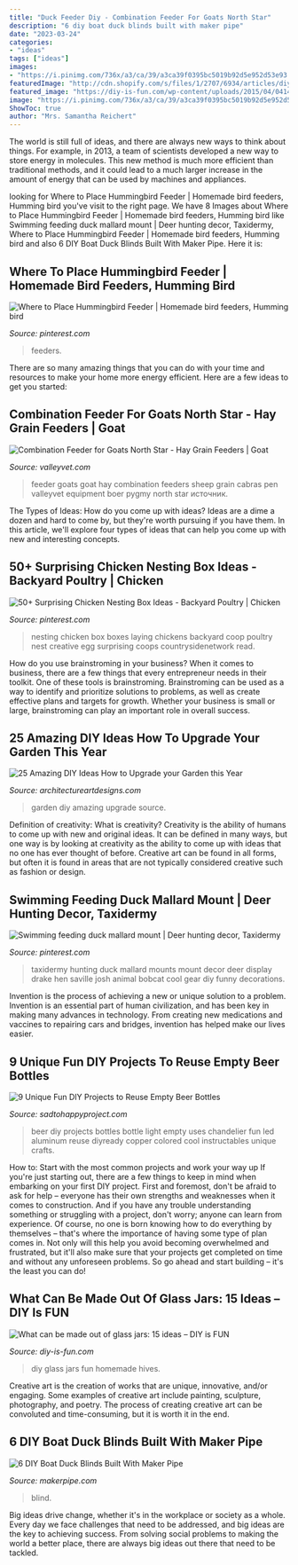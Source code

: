 ```yaml
---
title: "Duck Feeder Diy - Combination Feeder For Goats North Star"
description: "6 diy boat duck blinds built with maker pipe"
date: "2023-03-24"
categories:
- "ideas"
tags: ["ideas"]
images:
- "https://i.pinimg.com/736x/a3/ca/39/a3ca39f0395bc5019b92d5e952d53e93.jpg"
featuredImage: "http://cdn.shopify.com/s/files/1/2707/6934/articles/diy-boat-blind-with-camo-covering_600x.jpg?v=1602889501"
featured_image: "https://diy-is-fun.com/wp-content/uploads/2015/04/041415_1701_Whatcanbema5.jpg"
image: "https://i.pinimg.com/736x/a3/ca/39/a3ca39f0395bc5019b92d5e952d53e93.jpg"
ShowToc: true
author: "Mrs. Samantha Reichert"
---
```



The world is still full of ideas, and there are always new ways to think about things. For example, in 2013, a team of scientists developed a new way to store energy in molecules. This new method is much more efficient than traditional methods, and it could lead to a much larger increase in the amount of energy that can be used by machines and appliances.

	

		
looking for Where to Place Hummingbird Feeder | Homemade bird feeders, Humming bird you've visit to the right page. We have 8 Images about Where to Place Hummingbird Feeder | Homemade bird feeders, Humming bird like Swimming feeding duck mallard mount | Deer hunting decor, Taxidermy, Where to Place Hummingbird Feeder | Homemade bird feeders, Humming bird and also 6 DIY Boat Duck Blinds Built With Maker Pipe. Here it is:
		
    
## Where To Place Hummingbird Feeder | Homemade Bird Feeders, Humming Bird

<img loading=lazy src="https://i.pinimg.com/736x/08/97/b1/0897b14f8c60b657d1055e16aaee6e47.jpg" onerror="this.onerror=null;this.src='https://tse4.mm.bing.net/th?id=OIP.oGUO3Ejdv6dmsBPOUolwOwHaLH&amp;pid=15.1';" alt="Where to Place Hummingbird Feeder | Homemade bird feeders, Humming bird">

_Source: pinterest.com_

>feeders. 

	

There are so many amazing things that you can do with your time and resources to make your home more energy efficient. Here are a few ideas to get you started:

    
## Combination Feeder For Goats North Star - Hay Grain Feeders | Goat

<img loading=lazy src="https://www.valleyvet.com/group_images/38610_A.jpg" onerror="this.onerror=null;this.src='https://tse2.mm.bing.net/th?id=OIP.HnLGAiyLlxZ6yriTqOxFyAHaFm&amp;pid=15.1';" alt="Combination Feeder for Goats North Star - Hay Grain Feeders | Goat">

_Source: valleyvet.com_

>feeder goats goat hay combination feeders sheep grain cabras pen valleyvet equipment boer pygmy north star источник. 

	

The Types of Ideas: How do you come up with ideas?
Ideas are a dime a dozen and hard to come by, but they're worth pursuing if you have them. In this article, we'll explore four types of ideas that can help you come up with new and interesting concepts.

    
## 50+ Surprising Chicken Nesting Box Ideas - Backyard Poultry | Chicken

<img loading=lazy src="https://i.pinimg.com/736x/a3/ca/39/a3ca39f0395bc5019b92d5e952d53e93.jpg" onerror="this.onerror=null;this.src='https://tse1.mm.bing.net/th?id=OIP.mVe3YDlHNvZElJsOnsfaDQHaJ3&amp;pid=15.1';" alt="50+ Surprising Chicken Nesting Box Ideas - Backyard Poultry | Chicken">

_Source: pinterest.com_

>nesting chicken box boxes laying chickens backyard coop poultry nest creative egg surprising coops countrysidenetwork read. 

	

How do you use brainstroming in your business?
When it comes to business, there are a few things that every entrepreneur needs in their toolkit. One of these tools is brainstroming. Brainstroming can be used as a way to identify and prioritize solutions to problems, as well as create effective plans and targets for growth. Whether your business is small or large, brainstroming can play an important role in overall success.

    
## 25 Amazing DIY Ideas How To Upgrade Your Garden This Year

<img loading=lazy src="https://www.architectureartdesigns.com/wp-content/uploads/2014/02/1140.jpg" onerror="this.onerror=null;this.src='https://tse3.mm.bing.net/th?id=OIP.yzGUr_6P5i9dGxIEIh_HdwAAAA&amp;pid=15.1';" alt="25 Amazing DIY Ideas How to Upgrade your Garden this Year">

_Source: architectureartdesigns.com_

>garden diy amazing upgrade source. 

	

Definition of creativity: What is creativity?
Creativity is the ability of humans to come up with new and original ideas. It can be defined in many ways, but one way is by looking at creativity as the ability to come up with ideas that no one has ever thought of before. Creative art can be found in all forms, but often it is found in areas that are not typically considered creative such as fashion or design.

    
## Swimming Feeding Duck Mallard Mount | Deer Hunting Decor, Taxidermy

<img loading=lazy src="https://i.pinimg.com/736x/3d/69/db/3d69db82d4afe64a8bdccc0a66533957--mallard-ducks.jpg" onerror="this.onerror=null;this.src='https://tse4.mm.bing.net/th?id=OIP._hkAHb68ovC7-Mrr7KKK-AHaNK&amp;pid=15.1';" alt="Swimming feeding duck mallard mount | Deer hunting decor, Taxidermy">

_Source: pinterest.com_

>taxidermy hunting duck mallard mounts mount decor deer display drake hen saville josh animal bobcat cool gear diy funny decorations. 

	

Invention is the process of achieving a new or unique solution to a problem. Invention is an essential part of human civilization, and has been key in making many advances in technology. From creating new medications and vaccines to repairing cars and bridges, invention has helped make our lives easier.

    
## 9 Unique Fun DIY Projects To Reuse Empty Beer Bottles

<img loading=lazy src="http://sadtohappyproject.com/wp-content/uploads/2015/09/fun-diy-projects22.jpg" onerror="this.onerror=null;this.src='https://tse1.mm.bing.net/th?id=OIP.w8EStMUESrTu5S5sBFk3qQHaM9&amp;pid=15.1';" alt="9 Unique Fun DIY Projects to Reuse Empty Beer Bottles">

_Source: sadtohappyproject.com_

>beer diy projects bottles bottle light empty uses chandelier fun led aluminum reuse diyready copper colored cool instructables unique crafts. 

	

How to: Start with the most common projects and work your way up
If you're just starting out, there are a few things to keep in mind when embarking on your first DIY project. First and foremost, don't be afraid to ask for help – everyone has their own strengths and weaknesses when it comes to construction. And if you have any trouble understanding something or struggling with a project, don't worry; anyone can learn from experience.
Of course, no one is born knowing how to do everything by themselves – that's where the importance of having some type of plan comes in. Not only will this help you avoid becoming overwhelmed and frustrated, but it'll also make sure that your projects get completed on time and without any unforeseen problems. So go ahead and start building – it's the least you can do!

    
## What Can Be Made Out Of Glass Jars: 15 Ideas – DIY Is FUN

<img loading=lazy src="https://diy-is-fun.com/wp-content/uploads/2015/04/041415_1701_Whatcanbema5.jpg" onerror="this.onerror=null;this.src='https://tse2.mm.bing.net/th?id=OIP.rOkmXfho4sZ1C8-Bp6WaqQHaJ4&amp;pid=15.1';" alt="What can be made out of glass jars: 15 ideas – DIY is FUN">

_Source: diy-is-fun.com_

>diy glass jars fun homemade hives. 

	

Creative art is the creation of works that are unique, innovative, and/or engaging. Some examples of creative art include painting, sculpture, photography, and poetry. The process of creating creative art can be convoluted and time-consuming, but it is worth it in the end.

    
## 6 DIY Boat Duck Blinds Built With Maker Pipe

<img loading=lazy src="http://cdn.shopify.com/s/files/1/2707/6934/articles/diy-boat-blind-with-camo-covering_600x.jpg?v=1602889501" onerror="this.onerror=null;this.src='https://tse2.mm.bing.net/th?id=OIP.pyaYSbXI5OYisFdx3Pr5VgHaEI&amp;pid=15.1';" alt="6 DIY Boat Duck Blinds Built With Maker Pipe">

_Source: makerpipe.com_

>blind. 

	

Big ideas drive change, whether it's in the workplace or society as a whole. Every day we face challenges that need to be addressed, and big ideas are the key to achieving success. From solving social problems to making the world a better place, there are always big ideas out there that need to be tackled.


